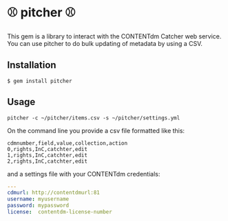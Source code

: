 # :baseball: pitcher :baseball:

This gem is a library to interact with the CONTENTdm Catcher web service. You can use pitcher to do bulk updating
of metadata by using a CSV.

## Installation

    $ gem install pitcher

## Usage

    pitcher -c ~/pitcher/items.csv -s ~/pitcher/settings.yml

On the command line you provide a csv file formatted like this:

```csv
cdmnumber,field,value,collection,action
0,rights,InC,catchter,edit
1,rights,InC,catchter,edit
2,rights,InC,catchter,edit
```
and a settings file with your CONTENTdm credentials:

```yaml
---
cdmurl: http://contentdmurl:81
username: myusername
password: mypassword
license:  contentdm-license-number
```
